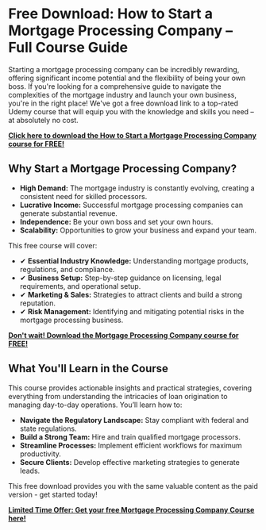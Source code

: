 # Free Download: How to Start a Mortgage Processing Company – Full Course Guide

Starting a mortgage processing company can be incredibly rewarding, offering significant income potential and the flexibility of being your own boss. If you're looking for a comprehensive guide to navigate the complexities of the mortgage industry and launch your own business, you're in the right place! We've got a free download link to a top-rated Udemy course that will equip you with the knowledge and skills you need – at absolutely no cost.

[**Click here to download the How to Start a Mortgage Processing Company course for FREE!**](https://udemywork.com/how-to-start-a-mortgage-processing-company)

## Why Start a Mortgage Processing Company?

*   **High Demand:** The mortgage industry is constantly evolving, creating a consistent need for skilled processors.
*   **Lucrative Income:** Successful mortgage processing companies can generate substantial revenue.
*   **Independence:** Be your own boss and set your own hours.
*   **Scalability:** Opportunities to grow your business and expand your team.

This free course will cover:

*   ✔ **Essential Industry Knowledge:** Understanding mortgage products, regulations, and compliance.
*   ✔ **Business Setup:** Step-by-step guidance on licensing, legal requirements, and operational setup.
*   ✔ **Marketing & Sales:** Strategies to attract clients and build a strong reputation.
*   ✔ **Risk Management:** Identifying and mitigating potential risks in the mortgage processing business.

[**Don't wait! Download the Mortgage Processing Company course for FREE!**](https://udemywork.com/how-to-start-a-mortgage-processing-company)

## What You'll Learn in the Course

This course provides actionable insights and practical strategies, covering everything from understanding the intricacies of loan origination to managing day-to-day operations. You’ll learn how to:

*   **Navigate the Regulatory Landscape:** Stay compliant with federal and state regulations.
*   **Build a Strong Team:** Hire and train qualified mortgage processors.
*   **Streamline Processes:** Implement efficient workflows for maximum productivity.
*   **Secure Clients:** Develop effective marketing strategies to generate leads.

This free download provides you with the same valuable content as the paid version - get started today!

[**Limited Time Offer: Get your free Mortgage Processing Company Course here!**](https://udemywork.com/how-to-start-a-mortgage-processing-company)
